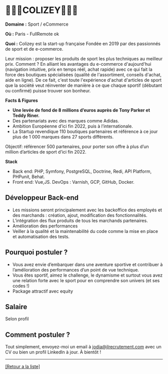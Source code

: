 # 🏃🏻‍♂️COLIZEY⛹🏻‍♂️

**Domaine :** Sport / eCommerce 

**Où :** Paris - FullRemote ok

**Quoi :** Colizey est la start-up française Fondée en 2019 par des passionnés de sport et de e-commerce. 

Leur mission : proposer les produits de sport les plus techniques au meilleur prix. 
Comment ? En alliant les avantages du e-commerce d'aujourd'hui (navigation intuitive, prix en temps réél, achat rapide) avec ce qui fait la force des boutiques spécialisées (qualité de l'assortiment, conseils d'achat, aide en ligne). 
De ce fait, c'est toute l'expérience d'achat d'articles de sport que la société veut réinventer de manière à ce que chaque sportif (débutant ou confirmé) puisse trouver son bonheur.

**Facts & Figures**

* **Une levée de fond de 8 millions d’euros auprès de Tony Parker et Teddy Riner.**
* Des partenariats avec des marques comme Adidas.  
* Ambition Européenne d’ici fin 2022, puis à l’internationale. 
* La Startup revendique 110 boutiques partenaires et référence à ce jour plus de 1 000 marques dans 27 sports différents. 

Objectif:  référencer 500 partenaires, pour porter son offre à plus d’un million d’articles de sport d’ici fin 2022.

**Stack**

* Back end: PHP, Symfony, PostgreSQL, Doctrine, Redi, API Platform, PHPunit, Behat. 
* Front end: Vue,JS. 
DevOps : Varnish, GCP, GitHub, Docker. 

## Développeur Back-end 

* Les missions seront principalement avec les backoffice des employés et des marchands : création, ajout, modification des fonctionnalités.
* L’intégration des flux produits de tous les marchands partenaires. 
* Amélioration des performances
* Veiller à la qualité et la maintenabilité du code comme la mise en place et automatisation des tests. 

## Pourquoi postuler ?

* Vous avez envie d’embarquer dans une aventure sportive et contribuer à l’amélioration des performances d’un point de vue technique.
* Vous êtes sportif, aimez le challenge, le dynamisme et surtout vous avez une relation forte avec le sport pour en comprendre son univers (et ses codes !)
* Package attractif avec equity

## Salaire 

Selon profil

## Comment postuler ?

Tout simplement, envoyez-moi un email à jodia@jlrecrutement.com avec un CV ou bien un profil LinkedIn à jour. À bientôt !


----
<a href="https://github.com/jlondiche/job-board-php/blob/master/README.md">[Retour a la liste]</a>
